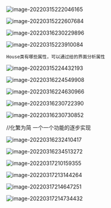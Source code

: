![image-20220315222046165](../Picture_saving_address/房屋出租系统/image-20220315222046165.png)

![image-20220315222607684](../Picture_saving_address/房屋出租系统/image-20220315222607684.png)

![image-20220316230229896](../Picture_saving_address/房屋出租系统/image-20220316230229896.png)

![image-20220315223910084](../Picture_saving_address/房屋出租系统/image-20220315223910084.png)

```
House类有哪些属性，可以通过给的界面分析属性
```

![image-20220315224432193](../Picture_saving_address/房屋出租系统/image-20220315224432193.png)

![image-20220316224549908](../Picture_saving_address/房屋出租系统/image-20220316224549908.png)

![image-20220316224630966](../Picture_saving_address/房屋出租系统/image-20220316224630966.png)

![image-20220316230722390](../Picture_saving_address/房屋出租系统/image-20220316230722390.png)

![image-20220316230730852](../Picture_saving_address/房屋出租系统/image-20220316230730852.png)

//化繁为简 一个一个功能的逐步实现

![image-20220316232410417](../Picture_saving_address/房屋出租系统/image-20220316232410417.png)

![image-20220316234513272](../Picture_saving_address/房屋出租系统/image-20220316234513272.png)

![image-20220317210159355](../Picture_saving_address/房屋出租系统/image-20220317210159355.png)

![image-20220317213144264](../Picture_saving_address/房屋出租系统/image-20220317213144264.png)

![image-20220317214647251](../Picture_saving_address/房屋出租系统/image-20220317214647251.png)

![image-20220317214734432](../Picture_saving_address/房屋出租系统/image-20220317214734432.png)

